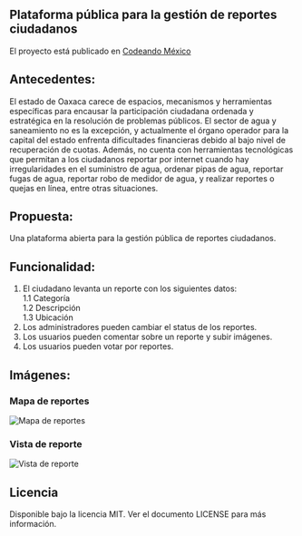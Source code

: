 ## Plataforma pública para la gestión de reportes ciudadanos

El proyecto está publicado en [Codeando
México](http://codeandomexico.org/proyectos/7)

## Antecedentes: 
El estado de Oaxaca carece de espacios, mecanismos y herramientas específicas para encausar la participación ciudadana ordenada y estratégica en la resolución de problemas públicos. El sector de agua y saneamiento no es la excepción, y actualmente el órgano operador para la capital del estado enfrenta dificultades financieras debido al bajo nivel de recuperación de cuotas. Además, no cuenta con herramientas tecnológicas que permitan a los ciudadanos reportar por internet cuando hay irregularidades en el suministro de agua, ordenar pipas de agua, reportar fugas de agua, reportar robo de medidor de agua, y realizar reportes o quejas en línea, entre otras situaciones. 

## Propuesta: 
Una plataforma abierta para la gestión pública de reportes ciudadanos. 

## Funcionalidad: 
1. El ciudadano levanta un reporte con los siguientes datos:  
1.1 Categoría  
1.2 Descripción   
1.3 Ubicación  
2. Los administradores pueden cambiar el status de los reportes.
3. Los usuarios pueden comentar sobre un reporte y subir imágenes. 
4. Los usuarios pueden votar por reportes.

## Imágenes: 

### Mapa de reportes 

![Mapa de
reportes](https://github.com/CodeandoMexico/reporte-ciudadano/raw/master/screenshots/index.jpg "Mapa de reportes")

### Vista de reporte 

![Vista de
reporte](https://github.com/CodeandoMexico/reporte-ciudadano/raw/master/screenshots/show.jpg "Vista de reporte")

## Licencia

Disponible bajo la licencia MIT. Ver el documento LICENSE para más información.
